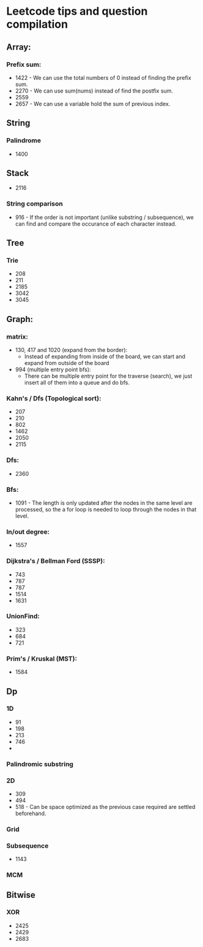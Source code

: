 # Leetcode tips and question compilation

## Array:
### Prefix sum:
- 1422 - We can use the total numbers of 0 instead of finding the prefix sum.
- 2270 - We can use sum(nums) instead of find the postfix sum.
- 2559
- 2657 - We can use a variable hold the sum of previous index. 

## String
### Palindrome
- 1400

## Stack
- 2116

### String comparison
- 916 - If the order is not important (unlike substring / subsequence), we can find and compare the 
occurance of each character instead.

## Tree
### Trie
- 208
- 211
- 2185
- 3042
- 3045

## Graph:
### matrix:
- 130, 417 and 1020 (expand from the border): 
  - Instead of expanding from inside of the board, we can start and expand from outside of the board
- 994 (multiple entry point bfs): 
  - There can be multiple entry point for the traverse (search), we just insert all of them into a queue and do bfs.

### Kahn's / Dfs (Topological sort):
- 207
- 210
- 802
- 1462
- 2050
- 2115

### Dfs:
- 2360

### Bfs:
- 1091 - The length is only updated after the nodes in the same level are processed, so the a for loop is needed to loop through the nodes in that level.

### In/out degree:
- 1557

### Dijkstra's / Bellman Ford (SSSP):
- 743
- 787
- 787 
- 1514
- 1631

### UnionFind:
- 323
- 684
- 721

### Prim's / Kruskal (MST):
- 1584

## Dp
### 1D
- 91
- 198
- 213
- 746
-

### Palindromic substring

### 2D
- 309
- 494
- 518 - Can be space optimized as the previous case required are settled beforehand.

### Grid

### Subsequence
- 1143

### MCM 

## Bitwise
### XOR   
- 2425
- 2429
- 2683